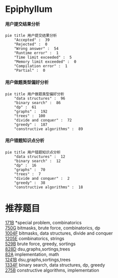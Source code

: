 # Epiphyllum

<!-- tabs:start -->



#### **用户提交结果分析**

```mermaid
pie title 用户提交结果分析
    "Accepted" :  39
    "Rejected" :  0
    "Wrong answer" :  54
    "Runtime error" :  1
    "Time limit exceeded" :  5
    "Memory limit exceeded" :  0
    "Compilation error" :  1
    "Partial" :  0
```

#### **用户做题类型偏好分析**

```mermaid
pie title 用户做题类型偏好分析
    "data structures" :  96
    "binary search" :  86
    "dp" :  61
    "graphs" :  192
    "trees" :  100
    "divide and conquer" :  72
    "greedy" :  187
    "constructive algorithms" :  89
```
#### **用户错题知识点分析**

```mermaid
pie title 用户错题知识点分析
    "data structures" :  12
    "binary search" :  12
    "dp" :  16
    "graphs" :  70
    "trees" :  7
    "divide and conquer" :  2
    "greedy" :  38
    "constructive algorithms" :  18
```



<!-- tabs:end -->
# 推荐题目
[171B](https://codeforces.com/contest/171/problem/B)		*special problem,
                        combinatorics		  
[750G](https://codeforces.com/contest/750/problem/G)		bitmasks,
                        brute force,
                        combinatorics,
                        dp		  
[1004F](https://codeforces.com/contest/1004/problem/F)		bitmasks,
                        data structures,
                        divide and conquer		  
[1205E](https://codeforces.com/contest/1205/problem/E)		combinatorics,
                        strings		  
[529B](https://codeforces.com/contest/529/problem/B)		brute force,
                        greedy,
                        sortings		  
[828D](https://codeforces.com/contest/828/problem/D)		dsu,graphs,sortings,trees		  
[82A](https://codeforces.com/contest/82/problem/A)		implementation,
                        math		  
[1241B](https://codeforces.com/contest/1241/problem/B)		dsu,graphs,sortings,trees		  
[1334F](https://codeforces.com/contest/1334/problem/F)		binary search,
                        data structures,
                        dp,
                        greedy		  
[275B](https://codeforces.com/contest/275/problem/B)		constructive algorithms,
                        implementation		  
